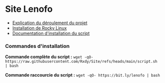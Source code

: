 # Site Lenofo

- [Explication du déroulement du projet](/documentation/EXPLICATION.md)
- [Installation de Rocky Linux](/documentation/Rocky/Rocky.md)
- [Documentation d'installation du script](/documentation/utilisateur/documentation.md)

### Commandes d'installation

**Commande complète du script :**
`wget -qO- https://raw.githubusercontent.com/Rxdy/Site/refs/heads/main/script.sh | bash`

**Commande raccourcie du script :**
`wget -qO- https://bit.ly/lenofo | bash`








